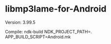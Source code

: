libmp3lame-for-Android
======================
Version: 3.99.5

Compile:
ndk-build NDK_PROJECT_PATH=.  APP_BUILD_SCRIPT=Android.mk
